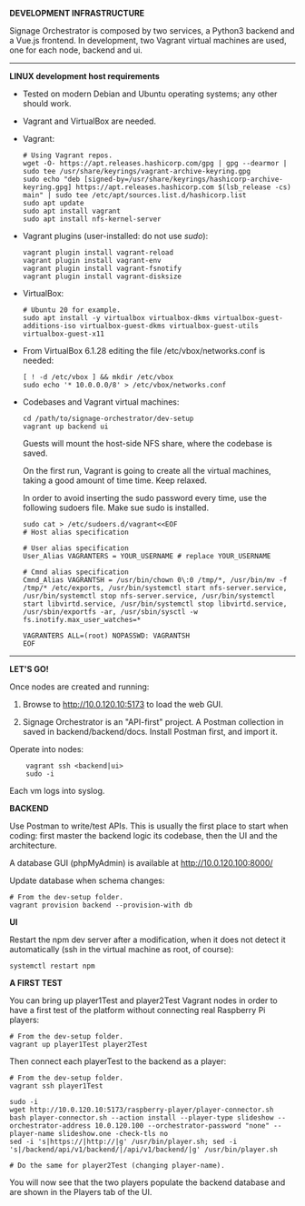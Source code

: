 **DEVELOPMENT INFRASTRUCTURE**

Signage Orchestrator is composed by two services, a Python3 backend and a Vue.js frontend. 
In development, two Vagrant virtual machines are used, one for each node, backend and ui.

------------

**LINUX development host requirements**
- Tested on modern Debian and Ubuntu operating systems; any other should work.
- Vagrant and VirtualBox are needed.
- Vagrant:

      # Using Vagrant repos. 
      wget -O- https://apt.releases.hashicorp.com/gpg | gpg --dearmor | sudo tee /usr/share/keyrings/vagrant-archive-keyring.gpg
      sudo echo "deb [signed-by=/usr/share/keyrings/hashicorp-archive-keyring.gpg] https://apt.releases.hashicorp.com $(lsb_release -cs) main" | sudo tee /etc/apt/sources.list.d/hashicorp.list
      sudo apt update
      sudo apt install vagrant
      sudo apt install nfs-kernel-server

- Vagrant plugins (user-installed: do not use _sudo_):
     
      vagrant plugin install vagrant-reload
      vagrant plugin install vagrant-env
      vagrant plugin install vagrant-fsnotify
      vagrant plugin install vagrant-disksize
      

- VirtualBox:
        
      # Ubuntu 20 for example.
      sudo apt install -y virtualbox virtualbox-dkms virtualbox-guest-additions-iso virtualbox-guest-dkms virtualbox-guest-utils virtualbox-guest-x11

- From VirtualBox 6.1.28 editing the file /etc/vbox/networks.conf is needed:
     
      [ ! -d /etc/vbox ] && mkdir /etc/vbox
      sudo echo '* 10.0.0.0/8' > /etc/vbox/networks.conf

- Codebases and Vagrant virtual machines:

      cd /path/to/signage-orchestrator/dev-setup
      vagrant up backend ui
      
    Guests will mount the host-side NFS share, where the codebase is saved.
	
    On the first run, Vagrant is going to create all the virtual machines, taking a good amount of time time. Keep relaxed.

    In order to avoid inserting the sudo password every time, use the following sudoers file. Make sue sudo is installed.
    
      sudo cat > /etc/sudoers.d/vagrant<<EOF
      # Host alias specification

      # User alias specification
      User_Alias VAGRANTERS = YOUR_USERNAME # replace YOUR_USERNAME

      # Cmnd alias specification
      Cmnd_Alias VAGRANTSH = /usr/bin/chown 0\:0 /tmp/*, /usr/bin/mv -f /tmp/* /etc/exports, /usr/bin/systemctl start nfs-server.service, /usr/bin/systemctl stop nfs-server.service, /usr/bin/systemctl start libvirtd.service, /usr/bin/systemctl stop libvirtd.service, /usr/sbin/exportfs -ar, /usr/sbin/sysctl -w fs.inotify.max_user_watches=*

      VAGRANTERS ALL=(root) NOPASSWD: VAGRANTSH
      EOF

------------

**LET'S GO!**

Once nodes are created and running:

 1. Browse to http://10.0.120.10:5173 to load the web GUI.
            
 2. Signage Orchestrator is an "API-first" project. A Postman collection in saved in backend/backend/docs. Install Postman first, and import it.

Operate into nodes:

        vagrant ssh <backend|ui>
        sudo -i

Each vm logs into syslog.

****BACKEND****

Use Postman to write/test APIs. This is usually the first place to start when coding: first master the backend logic its codebase, then the UI and the architecture.

A database GUI (phpMyAdmin) is available at http://10.0.120.100:8000/ 

Update database when schema changes: 

    # From the dev-setup folder.
    vagrant provision backend --provision-with db

****UI****

Restart the npm dev server after a modification, when it does not detect it automatically (ssh in the virtual machine as root, of course):

    systemctl restart npm 

****A FIRST TEST****

You can bring up player1Test and player2Test Vagrant nodes in order to have a first test of the platform without connecting real Raspberry Pi players:

    # From the dev-setup folder.
    vagrant up player1Test player2Test

Then connect each playerTest to the backend as a player:

    # From the dev-setup folder.
    vagrant ssh player1Test

    sudo -i
    wget http://10.0.120.10:5173/raspberry-player/player-connector.sh
    bash player-connector.sh --action install --player-type slideshow --orchestrator-address 10.0.120.100 --orchestrator-password "none" --player-name slideshow.one -check-tls no
    sed -i 's|https://|http://|g' /usr/bin/player.sh; sed -i 's|/backend/api/v1/backend/|/api/v1/backend/|g' /usr/bin/player.sh

    # Do the same for player2Test (changing player-name).

You will now see that the two players populate the backend database and are shown in the Players tab of the UI.